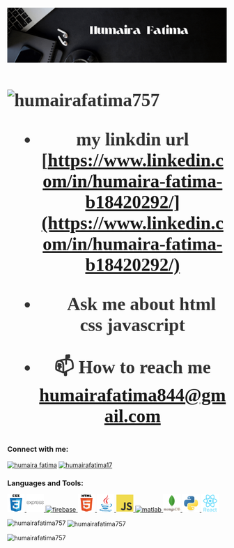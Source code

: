 ![logo](https://github.com/HumairaFatima757/HumairaFatima757/blob/main/White%20Clean%20Minimalist%20Corporate%20Personal%20Profile%20LinkedIn%20Banner.gif)



<h1 align="center"> </h1>
<h1 align="center" style="font-family: 'Cinzel', serif; font-size: 3em; color: #333;> WEB DEVELOPER ...</h1>



<img align="right"  alt="coding" width="400" src="https://user-images.githubusercontent.com/125878564/258871853-20e24ac8-354d-4ec0-8f25-ef158aec9420.gif">

<p align="left"> <img src="https://komarev.com/ghpvc/?username=humairafatima757&label=Profile%20views&color=0e75b6&style=flat" alt="humairafatima757" /> </p>

- my linkdin url [https://www.linkedin.com/in/humaira-fatima-b18420292/](https://www.linkedin.com/in/humaira-fatima-b18420292/)

- 💬 Ask me about **html css javascript**

- 📫 How to reach me **humairafatima844@gmail.com**

<h3 align="left">Connect with me:</h3>
<p align="left">
<a href="https://linkedin.com/in/humaira fatima" target="blank"><img align="center" src="https://raw.githubusercontent.com/rahuldkjain/github-profile-readme-generator/master/src/images/icons/Social/linked-in-alt.svg" alt="humaira fatima" height="30" width="40" /></a>
<a href="https://www.instagram.com/pembecig_fatma/" target="blank"><img align="center" src="https://raw.githubusercontent.com/rahuldkjain/github-profile-readme-generator/master/src/images/icons/Social/instagram.svg" alt="humairafatima17" height="30" width="40" /></a>
</p>

<h3 align="left">Languages and Tools:</h3>
<p align="left"> <a href="https://www.w3schools.com/css/" target="_blank" rel="noreferrer"> <img src="https://raw.githubusercontent.com/devicons/devicon/master/icons/css3/css3-original-wordmark.svg" alt="css3" width="40" height="40"/> </a> <a href="https://expressjs.com" target="_blank" rel="noreferrer"> <img src="https://raw.githubusercontent.com/devicons/devicon/master/icons/express/express-original-wordmark.svg" alt="express" width="40" height="40"/> </a> <a href="https://firebase.google.com/" target="_blank" rel="noreferrer"> <img src="https://www.vectorlogo.zone/logos/firebase/firebase-icon.svg" alt="firebase" width="40" height="40"/> </a> <a href="https://www.w3.org/html/" target="_blank" rel="noreferrer"> <img src="https://raw.githubusercontent.com/devicons/devicon/master/icons/html5/html5-original-wordmark.svg" alt="html5" width="40" height="40"/> </a> <a href="https://www.java.com" target="_blank" rel="noreferrer"> <img src="https://raw.githubusercontent.com/devicons/devicon/master/icons/java/java-original.svg" alt="java" width="40" height="40"/> </a> <a href="https://developer.mozilla.org/en-US/docs/Web/JavaScript" target="_blank" rel="noreferrer"> <img src="https://raw.githubusercontent.com/devicons/devicon/master/icons/javascript/javascript-original.svg" alt="javascript" width="40" height="40"/> </a> <a href="https://www.mathworks.com/" target="_blank" rel="noreferrer"> <img src="https://upload.wikimedia.org/wikipedia/commons/2/21/Matlab_Logo.png" alt="matlab" width="40" height="40"/> </a> <a href="https://www.mongodb.com/" target="_blank" rel="noreferrer"> <img src="https://raw.githubusercontent.com/devicons/devicon/master/icons/mongodb/mongodb-original-wordmark.svg" alt="mongodb" width="40" height="40"/> </a> <a href="https://www.python.org" target="_blank" rel="noreferrer"> <img src="https://raw.githubusercontent.com/devicons/devicon/master/icons/python/python-original.svg" alt="python" width="40" height="40"/> </a> <a href="https://reactjs.org/" target="_blank" rel="noreferrer"> <img src="https://raw.githubusercontent.com/devicons/devicon/master/icons/react/react-original-wordmark.svg" alt="react" width="40" height="40"/> </a> </p>

<p><img align="left" src="https://github-readme-stats.vercel.app/api/top-langs?username=humairafatima757&show_icons=true&locale=en&layout=compact" alt="humairafatima757" /></p>

<p>&nbsp;<img align="center" src="https://github-readme-stats.vercel.app/api?username=humairafatima757&show_icons=true&locale=en" alt="humairafatima757" /></p>

<p><img align="center" src="https://github-readme-streak-stats.herokuapp.com/?user=humairafatima757&" alt="humairafatima757" /></p>
